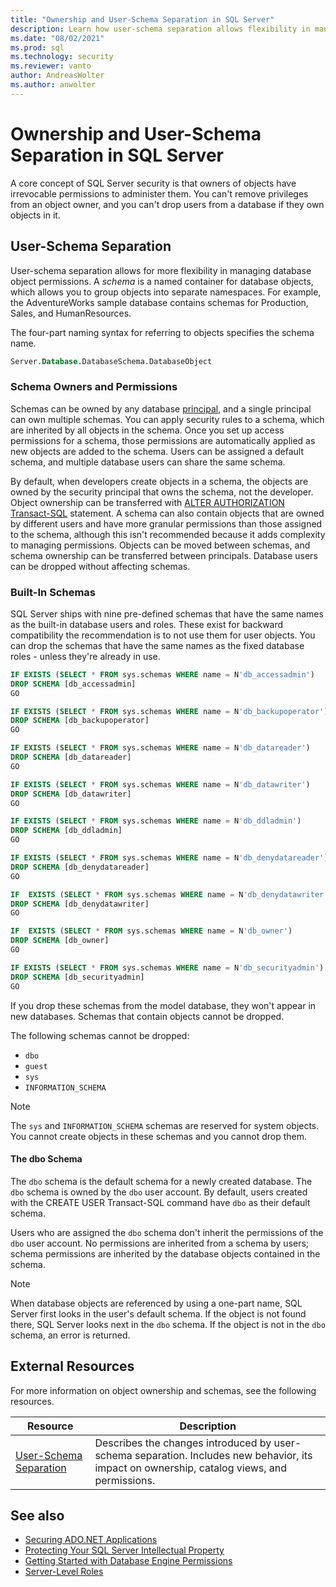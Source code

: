 ```yaml
---
title: "Ownership and User-Schema Separation in SQL Server"
description: Learn how user-schema separation allows flexibility in managing SQL Server database object permissions. Schemas group objects into separate namespaces. 
ms.date: "08/02/2021"
ms.prod: sql
ms.technology: security
ms.reviewer: vanto
author: AndreasWolter
ms.author: anwolter
---
```

# Ownership and User-Schema Separation in SQL Server

A core concept of SQL Server security is that owners of objects have irrevocable permissions to administer them. You can't remove privileges from an object owner, and you can't drop users from a database if they own objects in it.  
  
## User-Schema Separation  

 User-schema separation allows for more flexibility in managing database object permissions. A *schema* is a named container for database objects, which allows you to group objects into separate namespaces. For example, the AdventureWorks sample database contains schemas for Production, Sales, and HumanResources.  
  
 The four-part naming syntax for referring to objects specifies the schema name.  
  
```sql
Server.Database.DatabaseSchema.DatabaseObject  
```  
  
### Schema Owners and Permissions  

 Schemas can be owned by any database [principal](../authentication-access/principals-database-engine.md), and a single principal can own multiple schemas. You can apply security rules to a schema, which are inherited by all objects in the schema. Once you set up access permissions for a schema, those permissions are automatically applied as new objects are added to the schema. Users can be assigned a default schema, and multiple database users can share the same schema.  
  
 By default, when developers create objects in a schema, the objects are owned by the security principal that owns the schema, not the developer. Object ownership can be transferred with [ALTER AUTHORIZATION Transact-SQL](../../../t-sql/statements/alter-authorization-transact-sql.md) statement. A schema can also contain objects that are owned by different users and have more granular permissions than those assigned to the schema, although this isn't recommended because it adds complexity to managing permissions. Objects can be moved between schemas, and schema ownership can be transferred between principals. Database users can be dropped without affecting schemas.  
  
### Built-In Schemas  

 SQL Server ships with nine pre-defined schemas that have the same names as the built-in database users and roles. These exist for backward compatibility the recommendation is to not use them for user objects. You can drop the schemas that have the same names as the fixed database roles - unless they're already in use.

```sql  
IF EXISTS (SELECT * FROM sys.schemas WHERE name = N'db_accessadmin')
DROP SCHEMA [db_accessadmin]
GO

IF EXISTS (SELECT * FROM sys.schemas WHERE name = N'db_backupoperator')
DROP SCHEMA [db_backupoperator]
GO

IF EXISTS (SELECT * FROM sys.schemas WHERE name = N'db_datareader')
DROP SCHEMA [db_datareader]
GO

IF EXISTS (SELECT * FROM sys.schemas WHERE name = N'db_datawriter')
DROP SCHEMA [db_datawriter]
GO

IF EXISTS (SELECT * FROM sys.schemas WHERE name = N'db_ddladmin')
DROP SCHEMA [db_ddladmin]
GO

IF EXISTS (SELECT * FROM sys.schemas WHERE name = N'db_denydatareader')
DROP SCHEMA [db_denydatareader]
GO

IF  EXISTS (SELECT * FROM sys.schemas WHERE name = N'db_denydatawriter')
DROP SCHEMA [db_denydatawriter]
GO

IF  EXISTS (SELECT * FROM sys.schemas WHERE name = N'db_owner')
DROP SCHEMA [db_owner]
GO

IF EXISTS (SELECT * FROM sys.schemas WHERE name = N'db_securityadmin')
DROP SCHEMA [db_securityadmin]
GO
```

If you drop these schemas from the model database, they won't appear in new databases. Schemas that contain objects cannot be dropped.

The following schemas cannot be dropped:  
  
- `dbo`  
- `guest`  
- `sys`  
- `INFORMATION_SCHEMA`  
  
> [!NOTE]
> The `sys` and `INFORMATION_SCHEMA` schemas are reserved for system objects. You cannot create objects in these schemas and you cannot drop them.  
  
#### The dbo Schema  

 The `dbo` schema is the default schema for a newly created database. The `dbo` schema is owned by the `dbo` user account. By default, users created with the CREATE USER Transact-SQL command have `dbo` as their default schema.  
  
 Users who are assigned the `dbo` schema don't inherit the permissions of the `dbo` user account. No permissions are inherited from a schema by users; schema permissions are inherited by the database objects contained in the schema.  
  
> [!NOTE]
> When database objects are referenced by using a one-part name, SQL Server first looks in the user's default schema. If the object is not found there, SQL Server looks next in the `dbo` schema. If the object is not in the `dbo` schema, an error is returned.  
  
## External Resources  

 For more information on object ownership and schemas, see the following resources.  
  
|Resource|Description|  
|--------------|-----------------|  
|[User-Schema Separation](/previous-versions/sql/sql-server-2008-r2/ms190387(v=sql.105))|Describes the changes introduced by user-schema separation. Includes new behavior, its impact on ownership, catalog views, and permissions.|  
  
## See also

- [Securing ADO.NET Applications](/dotnet/framework/data/adonet/securing-ado-net-applications)
- [Protecting Your SQL Server Intellectual Property](../protecting-your-sql-server-intellectual-property.md)
- [Getting Started with Database Engine Permissions](../authentication-access/getting-started-with-database-engine-permissions.md)
- [Server-Level Roles](../authentication-access/server-level-roles.md)